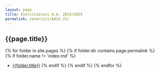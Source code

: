 ```yaml
---
layout: page
title: Esercitazioni A.A. 2024/2025
permalink: /esercizi/AA24_25/
---
```


## {{page.title}}

{% for folder in site.pages %}
{% if folder.dir contains page.permalink %}
{% if folder.name != 'index.md' %}

- [{{folder.title}}]({{site.baseurl}}{{folder.url}})
  {% endif %}
  {% endif %}
  {% endfor %}
